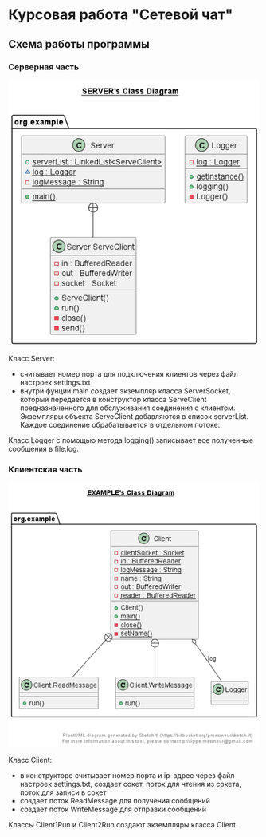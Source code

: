# Курсовая работа "Сетевой чат"
## Схема работы программы
### Серверная часть
![Схема работы серверной части](server.png)

Класс Server:
- считывает номер порта для подключения клиентов через файл настроек settings.txt
- внутри фунции main создает экземпляр класса ServerSocket, который передается в конструктор класса ServeClient предназначенного для обслуживания соединения с клиентом. Экземпляры объекта ServeClient добавляются в список serverList. Каждое соединение обрабатывается в отдельном потоке.

Класс Logger с помощью метода logging() записывает все полученные сообщения в file.log.

### Клиентская часть
![Схема работы клиентской части](client.png)

Класс Client:
- в конструкторе считывает номер порта и ip-адрес через файл настроек settings.txt, создает сокет, поток для чтения из сокета, поток для записи в сокет
- создает поток ReadMessage для получения сообщений
- создает поток WriteMessage для отправки сообщений

Классы Client1Run и Client2Run создают экземпляры класса Client.